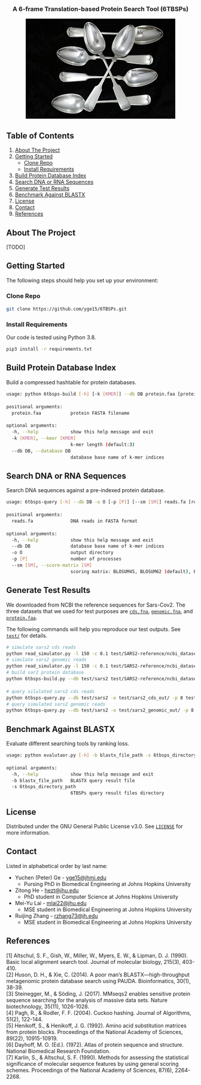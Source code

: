 <!-- INFO -->
<p align="center">
  <h3 align="center">A 6-frame Translation-based Protein Search Tool (6TBSPs)</h3>
</p>

<p align="center">
  <img src="logo.png" alt="cool project logo">
</p>

<!-- TABLE OF CONTENTS -->
## Table of Contents
<ol>
  <li><a href="#about-the-project">About The Project</a></li>
  <li>
    <a href="#getting-started">Getting Started</a>
    <ul>
      <li><a href="#clone-repo">Clone Repo</a></li>
      <li><a href="#install-requirements">Install Requirements</a></li>
    </ul>
  </li>
  <li><a href="#build-protein-database-index">Build Protein Database Index</a></li>
  <li><a href="#search-dna-or-rna-sequences">Search DNA or RNA Sequences</a></li>
  <li><a href="#generate-test-results">Generate Test Results</a></li>
  <li><a href="#benchmark-agaisnt-blastx">Benchmark Against BLASTX</a></li>
  <li><a href="#license">License</a></li>
  <li><a href="#contact">Contact</a></li>
  <li><a href="#references">References</a></li>
</ol>

<!-- ABOUT THE PROJECT -->
## About The Project
[TODO]

<!-- GETTING STARTED -->
## Getting Started

The following steps should help you set up your environment:

### Clone Repo

```sh
git clone https://github.com/yge15/6TBSPs.git
```

### Install Requirements

Our code is tested using Python 3.8.
```sh
pip3 install -r requirements.txt
```
## Build Protein Database Index

Build a compressed hashtable for protein databases.
```sh
usage: python 6tbsps-build [-h] [-k [KMER]] --db DB protein.faa [protein.faa ...]

positional arguments:
  protein.faa           protein FASTA filename

optional arguments:
  -h, --help            show this help message and exit
  -k [KMER], --kmer [KMER]
                        k-mer length (default:3)
  --db DB, --database DB
                        database base name of k-mer indices
```

## Search DNA or RNA Sequences

Search DNA sequences against a pre-indexed protein database.
```sh
usage: 6tbsps-query [-h] --db DB -o O [-p [P]] [--sm [SM]] reads.fa [reads.fa ...]

positional arguments:
  reads.fa              DNA reads in FASTA format

optional arguments:
  -h, --help            show this help message and exit
  --db DB               database base name of k-mer indices
  -o O                  output directory
  -p [P]                number of processes
  --sm [SM], --score-matrix [SM]
                        scoring matrix: BLOSUM45, BLOSUM62 (default), BLOSUM80
```


## Generate Test Results

We downloaded from NCBI the reference sequences for Sars-Cov2.
The three datasets that we used for test purposes are [`cds.fna`](test/SARS2-reference/ncbi_dataset/data/cds.fna), 
[`genomic.fna`](test/SARS2-reference/ncbi_dataset/data/genomic.fna),
and [`protein.faa`](test/SARS2-reference/ncbi_dataset/data/protein.faa).

The following commands will help you reproduce our test outputs. See [`test/`](test/) for details.
```sh
# simulate sars2 cds reads
python read_simulator.py -l 150 -c 0.1 test/SARS2-reference/ncbi_dataset/data/cds.fna > test/sars2_cds_l150_c01.fa
# simulate sars2 genomic reads
python read_simulator.py -l 150 -c 0.1 test/SARS2-reference/ncbi_dataset/data/genomic.fna > test/sars2_genomic_l150_c01.fa
# build sar2 protein database
python 6tbsps-build.py --db test/sars2 test/SARS2-reference/ncbi_dataset/data/protein.faa

# query silulated sars2 cds reads
python 6tbsps-query.py --db test/sars2 -o test/sars2_cds_out/ -p 8 test/sars2_cds_l150_c01.fa
# query simulated sars2 genomic reads
python 6tbsps-query.py --db test/sars2 -o test/sars2_genomic_out/ -p 8 test/sars2_genomic_l150_c01.fa
```

## Benchmark Against BLASTX

Evaluate different searching tools by ranking loss.
```sh
usage: python evalutaor.py [-h] -b blastx_file_path -s 6tbsps_directory_path

optional arguments:
  -h, --help            show this help message and exit
  -b blastx_file_path   BLASTX query result file
  -s 6tbsps_directory_path
                        6TBSPs query result files directory
```

<!-- LICENSE -->
## License
Distributed under the GNU General Public License v3.0. See [`LICENSE`](LICENSE) for more information.

<!-- CONTACT -->
## Contact

Listed in alphabetical order by last name:
* Yuchen (Peter) Ge - yge15@jhmi.edu
  * Pursing PhD in Biomedical Engineering at Johns Hopkins University
* Zitong He - hezt@jhu.edu
  * PhD student in Computer Science at Johns Hopkins University
* Mei-Yu Lai - mlai22@jhu.edu
  * MSE student in Biomedical Engineering at Johns Hopkins University
* Ruijing Zhang - rzhang73@jh.edu
  * MSE student in Biomedical Engineering at Johns Hopkins University


<!-- REFERENCES -->
## References

[1] Altschul, S. F., Gish, W., Miller, W., Myers, E. W., & Lipman, D. J. (1990). Basic local alignment search tool. Journal of molecular biology, 215(3), 403-410.  
[2] Huson, D. H., & Xie, C. (2014). A poor man’s BLASTX—high-throughput metagenomic protein database search using PAUDA. Bioinformatics, 30(1), 38-39.  
[3] Steinegger, M., & Söding, J. (2017). MMseqs2 enables sensitive protein sequence searching for the analysis of massive data sets. Nature biotechnology, 35(11), 1026-1028.  
[4] Pagh, R., & Rodler, F. F. (2004). Cuckoo hashing. Journal of Algorithms, 51(2), 122-144.  
[5] Henikoff, S., & Henikoff, J. G. (1992). Amino acid substitution matrices from protein blocks. Proceedings of the National Academy of Sciences, 89(22), 10915-10919.  
[6] Dayhoff, M. O. (Ed.). (1972). Atlas of protein sequence and structure. National Biomedical Research Foundation.  
[7] Karlin, S., & Altschul, S. F. (1990). Methods for assessing the statistical significance of molecular sequence features by using general scoring schemes. Proceedings of the National Academy of Sciences, 87(6), 2264-2268.


